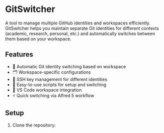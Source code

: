 # GitSwitcher

A tool to manage multiple GitHub identities and workspaces efficiently. GitSwitcher helps you maintain separate Git identities for different contexts (academic, research, personal, etc.) and automatically switches between them based on your workspace.

## Features

- 🔄 Automatic Git identity switching based on workspace
- 🗂️ Workspace-specific configurations
- 🔐 SSH key management for different identities
- 📝 Easy-to-use scripts for setup and switching
- 🚀 VS Code workspace integration
- ⚡ Quick switching via Alfred 5 workflow

## Setup

1. Clone the repository:
   ```